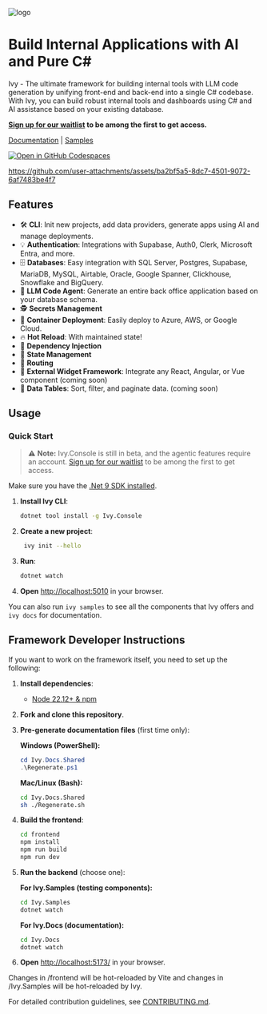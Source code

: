 ![logo](https://cdn.ivy.app/logo_green_w200.png)

# Build Internal Applications with AI and Pure C\#

Ivy - The ultimate framework for building internal tools with LLM code generation by unifying front-end and back-end into a single C# codebase. With Ivy, you can build robust internal tools and dashboards using C# and AI assistance based on your existing database.

**[Sign up for our waitlist](https://ivy.app/join-waitlist) to be among the first to get access.**

[Documentation](https://docs.ivy.app) | [Samples](https://samples.ivy.app)

[![Open in GitHub Codespaces](https://github.com/codespaces/badge.svg)](https://github.com/codespaces/new?hide_repo_select=true&ref=main&repo=Ivy-Interactive%2FIvy-Devcontainer&machine=standardLinux32gb&devcontainer_path=.devcontainer%2Fdevcontainer.json&location=EuropeWest)

<https://github.com/user-attachments/assets/ba2bf5a5-8dc7-4501-9072-6af7483be4f7>

## Features

- 🛠️ **CLI**: Init new projects, add data providers, generate apps using AI and manage deployments.
- 💡 **Authentication**: Integrations with Supabase, Auth0, Clerk, Microsoft Entra, and more.
- 🗄️ **Databases**: Easy integration with SQL Server, Postgres, Supabase, MariaDB, MySQL, Airtable, Oracle, Google Spanner, Clickhouse, Snowflake and BigQuery.
- 🤖 **LLM Code Agent**: Generate an entire back office application based on your database schema.
- 🕵️ **Secrets Management**
- 🚀 **Container Deployment**: Easily deploy to Azure, AWS, or Google Cloud.
- 🔥 **Hot Reload**: With maintained state!
- 🧩 **Dependency Injection**
- 📍 **State Management**
- 🧭 **Routing**
- 🧱 **External Widget Framework**: Integrate any React, Angular, or Vue component (coming soon)
- 🔢 **Data Tables**: Sort, filter, and paginate data. (coming soon)

## Usage

### Quick Start

> ⚠️ **Note:** Ivy.Console is still in beta, and the agentic features require an account. [Sign up for our waitlist](https://ivy.app/join-waitlist) to be among the first to get access.

Make sure you have the [.Net 9 SDK installed](https://dotnet.microsoft.com/en-us/download/dotnet/9.0).

1. **Install Ivy CLI**:

   ```bash
   dotnet tool install -g Ivy.Console
   ```

2. **Create a new project**:

   ```bash
    ivy init --hello
    ```

3. **Run**:

   ```bash
   dotnet watch
   ```

4. **Open** [http://localhost:5010](http://localhost:5010) in your browser.

You can also run `ivy samples` to see all the components that Ivy offers and `ivy docs` for documentation.  

## Framework Developer Instructions

If you want to work on the framework itself, you need to set up the following:

1. **Install dependencies**:
   - [Node 22.12+ & npm](https://docs.npmjs.com/downloading-and-installing-node-js-and-npm)
2. **Fork and clone this repository**.
3. **Pre-generate documentation files** (first time only):

   **Windows (PowerShell):**

   ```powershell
   cd Ivy.Docs.Shared
   .\Regenerate.ps1
   ```

   **Mac/Linux (Bash):**

   ```bash
   cd Ivy.Docs.Shared
   sh ./Regenerate.sh
   ```

4. **Build the frontend**:

   ```bash
   cd frontend
   npm install
   npm run build
   npm run dev
   ```

5. **Run the backend** (choose one):

   **For Ivy.Samples (testing components):**

   ```bash
   cd Ivy.Samples
   dotnet watch
   ```

   **For Ivy.Docs (documentation):**

   ```bash
   cd Ivy.Docs
   dotnet watch
   ```

6. **Open** [http://localhost:5173/](http://localhost:5173/) in your browser.

Changes in /frontend will be hot-reloaded by Vite and changes in /Ivy.Samples will be hot-reloaded by Ivy.

For detailed contribution guidelines, see [CONTRIBUTING.md](CONTRIBUTING.md).
